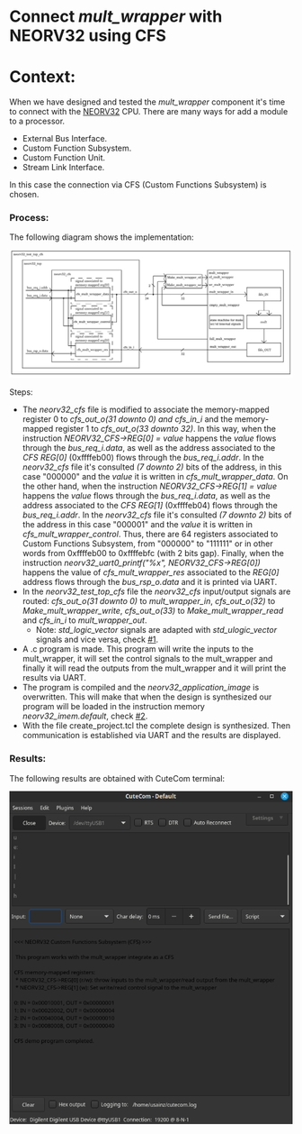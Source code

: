 # Connect *mult_wrapper* with NEORV32 using CFS

# Context:

When we have designed and tested the *mult_wrapper* component it's time to connect with the [NEORV32](https://github.com/stnolting/neorv32) CPU. There are many ways for add a module to a processor.

- External Bus Interface.
- Custom Function Subsystem.
- Custom Function Unit.
- Stream Link Interface.

In this case the connection via CFS (Custom Functions Subsystem) is chosen.

### Process:

The following diagram shows the implementation: 

![Plano](https://raw.githubusercontent.com/Unike267/Photos/master/UNI-Photos/Practices/cfs_plano.png)

Steps:

- The *neorv32_cfs* file is modified to associate the memory-mapped register 0 to *cfs_out_o(31 downto 0) and cfs_in_i* and the memory-mapped register 1 to *cfs_out_o(33 downto 32)*. In this way, when the instruction *NEORV32_CFS->REG[0] = value* happens the *value* flows through the *bus_req_i.data*, as well as the address associated to the *CFS REG[0]* (0xffffeb00) flows through the *bus_req_i.addr*. In the *neorv32_cfs* file it's consulted *(7 downto 2)* bits of the address, in this case "000000" and the *value* it is written in *cfs_mult_wrapper_data*. On the other hand, when the instruction *NEORV32_CFS->REG[1] = value* happens the *value* flows through the *bus_req_i.data*, as well as the address associated to the *CFS REG[1]* (0xffffeb04) flows through the *bus_req_i.addr*. In the *neorv32_cfs* file it's consulted *(7 downto 2)* bits of the address in this case "000001" and the *value* it is written in *cfs_mult_wrapper_control*. Thus, there are 64 registers associated to Custom Functions Subsystem, from "000000" to "111111" or in other words from 0xffffeb00 to 0xffffebfc (with 2 bits gap). Finally, when the instruction *neorv32_uart0_printf("%x", NEORV32_CFS->REG[0])* happens the value of *cfs_mult_wrapper_res* associated to the *REG[0]* address flows through the *bus_rsp_o.data* and it is printed via UART.
- In the *neorv32_test_top_cfs* file the *neorv32_cfs* input/output signals are routed: *cfs_out_o(31 downto 0)* to *mult_wrapper_in*, *cfs_out_o(32)* to *Make_mult_wrapper_write*, *cfs_out_o(33)* to *Make_mult_wrapper_read* and *cfs_in_i* to *mult_wrapper_out*.
    - Note: *std_logic_vector* signals are adapted with *std_ulogic_vector* signals and vice versa, check [#1](https://github.com/Unike267/Practices/issues/1).
- A .c program is made. This program will write the inputs to the mult_wrapper, it will set the control signals to the mult_wrapper and finally it will read the outputs from the mult_wrapper and it will print the results via UART.
- The program is compiled and the *neorv32_application_image* is overwritten. This will make that when the design is synthesized our program will be loaded in the instruction memory *neorv32_imem.default*, check [#2](https://github.com/Unike267/Practices/issues/2).
- With the file create_project.tcl the complete design is synthesized. Then communication is established via UART and the results are displayed.

### Results:

The following results are obtained with CuteCom terminal:

![Result](https://raw.githubusercontent.com/Unike267/Photos/master/UNI-Photos/Practices/cfs_result.png)

    
